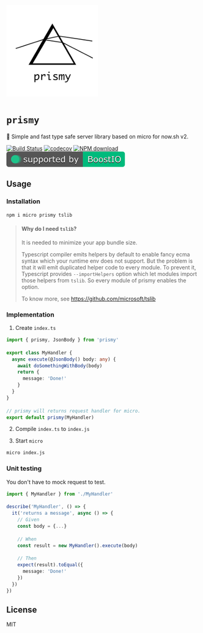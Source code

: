 <img  width='240' src='./resources/logo.svg' alt='prismy'>

# `prismy`

:rainbow: Simple and fast type safe server library based on micro for now.sh v2.

[![Build Status](https://travis-ci.com/BoostIO/prismy.svg?branch=master)](https://travis-ci.com/BoostIO/prismy)
[![codecov](https://codecov.io/gh/BoostIO/prismy/branch/master/graph/badge.svg)](https://codecov.io/gh/BoostIO/prismy)
[![NPM download](https://img.shields.io/npm/dm/prismy.svg)](https://www.npmjs.com/package/tachijs)
[![Supported by BoostIO](https://github.com/BoostIO/boostio-materials/raw/master/v1/boostio-shield-v1.svg?sanitize=true)](https://boostio.co)

## Usage

### Installation

```sh
npm i micro prismy tslib
```

> #### Why do I need `tslib`?
>
> It is needed to minimize your app bundle size.
>
> Typescript compiler emits helpers by default to enable fancy ecma syntax which
> your runtime env does not support.
> But the problem is that it will emit duplicated helper code to every module.
> To prevent it, Typescript provides `--importHelpers` option which let
> modules import those helpers from `tslib`.
> So every module of prismy enables the option.
>
> To know more, see https://github.com/microsoft/tslib

### Implementation

1. Create `index.ts`

```ts
import { prismy, JsonBody } from 'prismy'

export class MyHandler {
  async execute(@JsonBody() body: any) {
    await doSomethingWithBody(body)
    return {
      message: 'Done!'
    }
  }
}

// prismy will returns request handler for micro.
export default prismy(MyHandler)
```

2. Compile `index.ts` to `index.js`

3. Start `micro`

```sh
micro index.js
```

### Unit testing

You don't have to mock request to test.

```ts
import { MyHandler } from './MyHandler'

describe('MyHandler', () => {
  it('returns a message', async () => {
    // Given
    const body = {...}

    // When
    const result = new MyHandler().execute(body)

    // Then
    expect(result).toEqual({
      message: 'Done!'
    })
  })
})
```

## License

MIT

